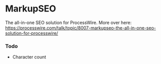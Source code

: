 MarkupSEO
=========

The all-in-one SEO solution for ProcessWire.
More over here: https://processwire.com/talk/topic/8007-markupseo-the-all-in-one-seo-solution-for-processwire/


### Todo

- Character count
